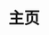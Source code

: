 ---
home: true
icon: home
title: 主页
heroText: docs-emsrs
heroFullScreen: true
# tagline: 📒emsrs'docs
tagline: false
actions:
  - text: To be Continued →
    link: ./note/
    type: primary

bgImageDark: /assets/image/bg.webp
bgImageStyle:
  background-attachment: fixed
  background-size: contain
  opacity: .33
---